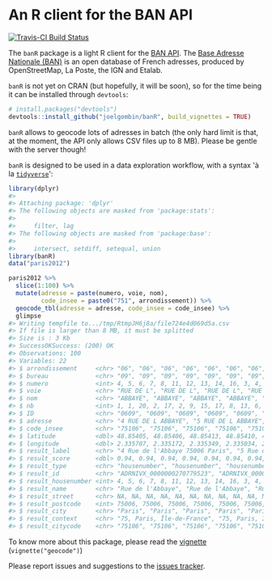 
<!-- README.md is generated from README.Rmd. Please edit that file -->
An R client for the BAN API
===========================

[![Travis-CI Build Status](https://travis-ci.org/joelgombin/banR.svg?branch=master)](https://travis-ci.org/joelgombin/banR)

The `banR` package is a light R client for the [BAN API](https://adresse.data.gouv.fr/api/). The [Base Adresse Nationale (BAN)](https://adresse.data.gouv.fr/) is an open database of French adresses, produced by OpenStreetMap, La Poste, the IGN and Etalab.

`banR` is not yet on CRAN (but hopefully, it will be soon), so for the time being it can be installed through `devtools`:

``` r
# install.packages("devtools")
devtools::install_github("joelgombin/banR", build_vignettes = TRUE)
```

`banR` allows to geocode lots of adresses in batch (the only hard limit is that, at the moment, the API only allows CSV files up to 8 MB). Please be gentle with the server though!

`banR` is designed to be used in a data exploration workflow, with a syntax 'à la [`tidyverse`](http://tidyverse.org)':

``` r
library(dplyr)
#> 
#> Attaching package: 'dplyr'
#> The following objects are masked from 'package:stats':
#> 
#>     filter, lag
#> The following objects are masked from 'package:base':
#> 
#>     intersect, setdiff, setequal, union
library(banR)
data("paris2012")

paris2012 %>%
  slice(1:100) %>%
  mutate(adresse = paste(numero, voie, nom),
         code_insee = paste0("751", arrondissement)) %>% 
  geocode_tbl(adresse = adresse, code_insee = code_insee) %>%
  glimpse
#> Writing tempfile to.../tmp/RtmpJH6j8a/file724e4d069d5a.csv
#> If file is larger than 8 MB, it must be splitted
#> Size is : 3 Kb
#> SuccessOKSuccess: (200) OK
#> Observations: 100
#> Variables: 22
#> $ arrondissement     <chr> "06", "06", "06", "06", "06", "06", "06", "...
#> $ bureau             <chr> "09", "09", "09", "09", "09", "09", "09", "...
#> $ numero             <int> 4, 5, 6, 7, 8, 11, 12, 13, 14, 16, 3, 4, 5,...
#> $ voie               <chr> "RUE DE L", "RUE DE L", "RUE DE L", "RUE DE...
#> $ nom                <chr> "ABBAYE", "ABBAYE", "ABBAYE", "ABBAYE", "AB...
#> $ nb                 <int> 1, 1, 20, 2, 17, 2, 9, 15, 17, 8, 13, 6, 6,...
#> $ ID                 <chr> "0609", "0609", "0609", "0609", "0609", "06...
#> $ adresse            <chr> "4 RUE DE L ABBAYE", "5 RUE DE L ABBAYE", "...
#> $ code_insee         <chr> "75106", "75106", "75106", "75106", "75106"...
#> $ latitude           <dbl> 48.85405, 48.85406, 48.85413, 48.85410, 48....
#> $ longitude          <dbl> 2.335707, 2.335172, 2.335349, 2.335034, 2.3...
#> $ result_label       <chr> "4 Rue de l'Abbaye 75006 Paris", "5 Rue de ...
#> $ result_score       <dbl> 0.94, 0.94, 0.94, 0.94, 0.94, 0.94, 0.94, 0...
#> $ result_type        <chr> "housenumber", "housenumber", "housenumber"...
#> $ result_id          <chr> "ADRNIVX_0000000270779523", "ADRNIVX_000000...
#> $ result_housenumber <int> 4, 5, 6, 7, 8, 11, 12, 13, 14, 16, 3, 4, 5,...
#> $ result_name        <chr> "Rue de l'Abbaye", "Rue de l'Abbaye", "Rue ...
#> $ result_street      <chr> NA, NA, NA, NA, NA, NA, NA, NA, NA, NA, NA,...
#> $ result_postcode    <int> 75006, 75006, 75006, 75006, 75006, 75006, 7...
#> $ result_city        <chr> "Paris", "Paris", "Paris", "Paris", "Paris"...
#> $ result_context     <chr> "75, Paris, Île-de-France", "75, Paris, Île...
#> $ result_citycode    <chr> "75106", "75106", "75106", "75106", "75106"...
```

To know more about this package, please read the [vignette](./inst/doc/geocode.md) (`vignette("geocode")`)

Please report issues and suggestions to the [issues tracker](https://github.com/joelgombin/banR/issues).
